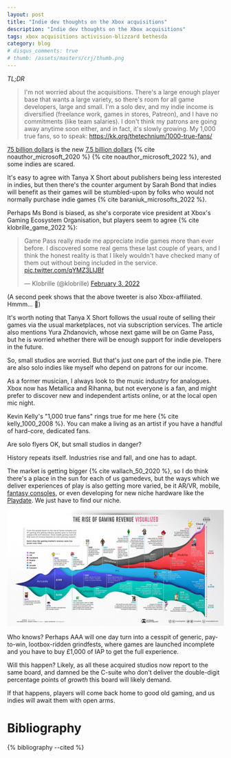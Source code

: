 ```yaml
---
layout: post
title: "Indie dev thoughts on the Xbox acquisitions"
description: "Indie dev thoughts on the Xbox acquisitions"
tags: xbox acquisitions activision-blizzard bethesda
category: blog
# disqus_comments: true
# thumb: /assets/masters/crj/thumb.png
---
```


*TL;DR*

> I'm not worried about the acquisitions. There's a large enough player base that wants a large variety, so there's room for all game developers, large and small. I'm a solo dev, and my indie income is diversified (freelance work, games in stores, Patreon), and I have no commitments (like team salaries). I don't think my patrons are going away anytime soon either, and in fact, it's slowly growing. My 1,000 true fans, so to speak: https://kk.org/thetechnium/1000-true-fans/


[75 billion dollars](https://news.microsoft.com/2022/01/18/microsoft-to-acquire-activision-blizzard-to-bring-the-joy-and-community-of-gaming-to-everyone-across-every-device/) is the new [7.5 billion dollars](https://www.bbc.co.uk/news/54233235) {% cite noauthor_microsoft_2020 %} {% cite noauthor_microsoft_2022 %}, and some indies are scared.

It's easy to agree with Tanya X Short about publishers being less interested in indies, but then there's the counter argument by Sarah Bond that indies will benefit as their games will be stumbled-upon by folks who would not normally purchase indie games {% cite baraniuk_microsofts_2022 %}. 

Perhaps Ms Bond is biased, as she's corporate vice president at Xbox's Gaming Ecosystem Organisation, but players seem to agree {% cite klobrille_game_2022 %}:

<blockquote class="twitter-tweet"><p lang="en" dir="ltr">Game Pass really made me appreciate indie games more than ever before. I discovered some real gems these last couple of years, and I think the honest reality is that I likely wouldn&#39;t have checked many of them out without being included in the service. <a href="https://t.co/qYMZ3LIJBf">pic.twitter.com/qYMZ3LIJBf</a></p>&mdash; Klobrille (@klobrille) <a href="https://twitter.com/klobrille/status/1489075096216027140?ref_src=twsrc%5Etfw">February 3, 2022</a></blockquote> <script async src="https://platform.twitter.com/widgets.js" charset="utf-8"></script> 

(A second peek shows that the above tweeter is also Xbox-affiliated. Hmmm... 🤔)

It's worth noting that Tanya X Short follows the usual route of selling their games via the usual marketplaces, not via subscription services. The article also mentions Yura Zhdanovich, whose next game will be on Game Pass, but he is worried whether there will be enough support for indie developers in the future.

So, small studios are worried. But that's just one part of the indie pie. There are also solo indies like myself who depend on patrons for our income.

As a former musician, I always look to the music industry for analogues. Xbox now has Metallica and Rihanna, but not everyone is a fan, and might prefer to discover new and independent artists online, or at the local open mic night.

Kevin Kelly's "1,000 true fans" rings true for me here {% cite kelly_1000_2008 %}. You can make a living as an artist if you have a handful of hard-core, dedicated fans.

Are solo flyers OK, but small studios in danger?

History repeats itself. Industries rise and fall, and one has to adapt.

The market is getting bigger {% cite wallach_50_2020 %}, so I do think there's a place in the sun for each of us gamedevs, but the ways which we deliver experiences of play is also getting more varied, be it AR/VR, mobile, [fantasy consoles](https://en.wikipedia.org/wiki/Fantasy_video_game_console), or even developing for new niche hardware like the [Playdate](https://play.date/). We just have to find our niche.

![Growing gaming market](/assets/posts/2022-02-13-indie-dev-thoughts-on-the-xbox-acquisitions/gaming-history-revenue-1200px-up2.jpg)

Who knows? Perhaps AAA will one day turn into a cesspit of generic, pay-to-win, lootbox-ridden grindfests, where games are launched incomplete and you have to buy £1,000 of IAP to get the full experience.

Will this happen? Likely, as all these acquired studios now report to the same board, and damned be the C-suite who don't deliver the double-digit percentage points of *growth* this board will likely demand.

If that happens, players will come back home to good old gaming, and us indies will await them with open arms.

# Bibliography

{% bibliography --cited %}